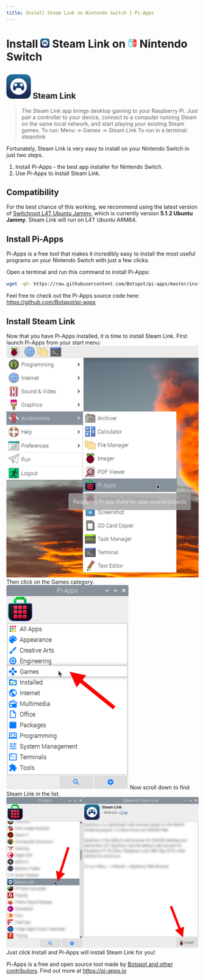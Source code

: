 ```yaml
---
title: Install Steam Link on Nintendo Switch | Pi-Apps
---
```

<div class="simple-install-content content">

# Install <img src="/img/app-icons/Steam Link/icon-64.png" height=24> Steam Link on <img src=/img/other-icons/switch-icon.svg height=24> Nintendo Switch

## <img src="/img/app-icons/Steam Link/icon-64.png"> Steam Link
> The Steam Link app brings desktop gaming to your Raspberry Pi. Just pair a controller to your device, connect to a computer running Steam on the same local network, and start playing your existing Steam games.
> To run: Menu -> Games -> Steam Link
> To run in a terminal: steamlink

Fortunately, Steam Link is very easy to install on your Nintendo Switch in just two steps.
1. Install Pi-Apps - the best app installer for Nintendo Switch.
2. Use Pi-Apps to install Steam Link.
</div>
<div class="simple-install-content content">

## Compatibility
For the best chance of this working, we recommend using the latest version of [Switchroot L4T Ubuntu Jammy](https://wiki.switchroot.org/wiki/linux/l4t-ubuntu-jammy-installation-guide), which is currently version **5.1.2 Ubuntu Jammy**.
Steam Link will run on L4T Ubuntu ARM64.
</div>
<div class="simple-install-content content">

## Install Pi-Apps

Pi-Apps is a free tool that makes it incredibly easy to install the most useful programs on your Nintendo Switch with just a few clicks.

Open a terminal and run this command to install Pi-Apps:
```bash
wget -qO- https://raw.githubusercontent.com/Botspot/pi-apps/master/install | bash
```
Feel free to check out the Pi-Apps source code here: https://github.com/Botspot/pi-apps
</div>
<div class="simple-install-content content">

## Install Steam Link

Now that you have Pi-Apps installed, it is time to install Steam Link.
First launch Pi-Apps from your start menu:
<img src="/img/start-menu.png">
Then click on the Games category.
<img src="/img/category-selections/Games.png">
Now scroll down to find Steam Link in the list.
<img src="/img/app-icons/Steam Link/app-selection.png">
Just click Install and Pi-Apps will install Steam Link for you!
</div>
<div class="simple-install-content content">

Pi-Apps is a free and open source tool made by [Botspot and other contributors](/about/#contributors). Find out more at https://pi-apps.io
</div>
